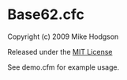 Base62.cfc
===========

Copyright (c) 2009 Mike Hodgson

Released under the [MIT License][1]

See demo.cfm for example usage.


  [1]: http://opensource.org/licenses/mit-license.php
